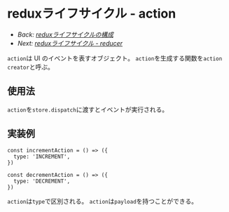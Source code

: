 # reduxライフサイクル - action

- *Back: [reduxライフサイクルの構成](./lifecycle.md)*
- *Next: [reduxライフサイクル - reducer](./lifecycle_reducer.md)*

`action`は UI のイベントを表すオブジェクト。
`action`を生成する関数を`action creator`と呼ぶ。

## 使用法

`action`を`store.dispatch`に渡すとイベントが実行される。

## 実装例

```
const incrementAction = () => ({
  type: 'INCREMENT',
})

const decrementAction = () => ({
  type: 'DECREMENT',
})
```

`action`は`type`で区別される。
`action`は`payload`を持つことができる。
